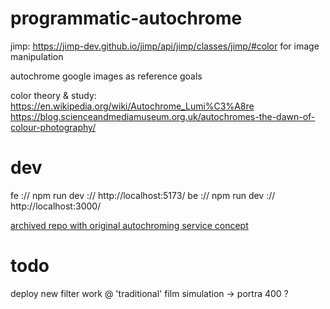 # programmatic-autochrome

jimp: https://jimp-dev.github.io/jimp/api/jimp/classes/jimp/#color
for image manipulation

autochrome google images as reference goals

color theory & study:
https://en.wikipedia.org/wiki/Autochrome_Lumi%C3%A8re
https://blog.scienceandmediamuseum.org.uk/autochromes-the-dawn-of-colour-photography/

# dev

fe :// npm run dev :// http://localhost:5173/
be :// npm run dev :// http://localhost:3000/

[archived repo with original autochroming service concept](https://github.com/AndyDuLy/programmatic-autochrome)

# todo

deploy
new filter work @ 'traditional' film simulation -> portra 400 ?
